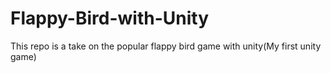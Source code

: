 # Flappy-Bird-with-Unity
This repo is a take on the popular flappy bird game with unity(My first unity game)
